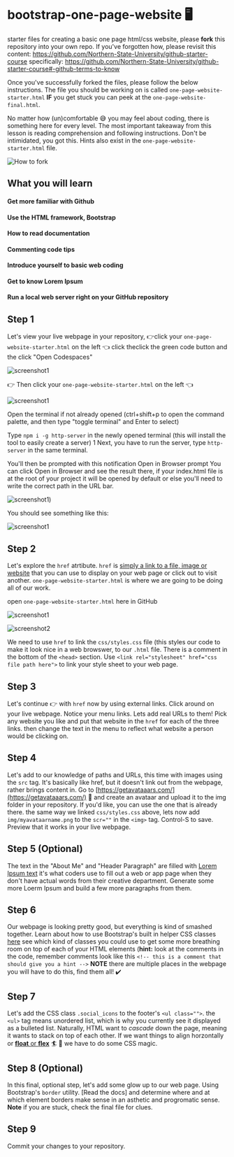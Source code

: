 # bootstrap-one-page-website :desktop_computer:

starter files for creating a basic one page html/css website, please **fork** this repository into your own repo. If you've forgotten how, please revisit this content: https://github.com/Northern-State-University/github-starter-course specifically: https://github.com/Northern-State-University/github-starter-course#-github-terms-to-know

Once you've successfully forked the files, please follow the below instructions. The file you should be working on is called ```one-page-website-starter.html``` **IF** you get stuck you can peek at the ```one-page-website-final.html```.

No matter how (un)comfortable :sweat_smile: you may feel about coding, there is something here for every level. The most important takeaway from this lesson is reading comprehension and following instructions. Don't be intimidated, you got this. Hints also exist in the ```one-page-website-starter.html``` file.

![How to fork](https://github.com/Northern-State-University/bootstrap-one-page-website/blob/main/img/fork.gif)

## What you will learn
#### Get more familiar with Github
#### Use the HTML framework, Bootstrap
#### How to read documentation
#### Commenting code tips
#### Introduce yourself to basic web coding
#### Get to know Lorem Ipsum
#### Run a local web server right on your GitHub repository

## Step 1
Let's view your live webpage in your repository, 👉click your ```one-page-website-starter.html``` on the left 👈 click theclick the green code button and the click "Open Codespaces"

![screenshot1](https://github.com/Northern-State-University/bootstrap-one-page-website/blob/main/one%20page%20website/img/step1.png)

👉 Then click your ```one-page-website-starter.html``` on the left 👈

![screenshot1](https://github.com/Northern-State-University/bootstrap-one-page-website/blob/main/one%20page%20website/img/step1c.png)

Open the terminal if not already opened (ctrl+shift+p to open the command palette, and then type "toggle terminal" and Enter to select)

Type ```npm i -g http-server``` in the newly opened terminal (this will install the tool to easily create a server) 1
Next, you have to run the server, type ```http-server``` in the same terminal.

You'll then be prompted with this notification Open in Browser prompt You can click Open in Browser and see the result there, if your index.html file is at the root of your project it will be opened by default or else you'll need to write the correct path in the URL bar.

![screenshot1](https://i.stack.imgur.com/B5ho8.png))

You should see something like this:

![screenshot1](https://github.com/Northern-State-University/bootstrap-one-page-website/blob/main/one%20page%20website/img/step2.png)

## Step 2

Let's explore the ```href``` atrtibute. ```href``` is [simply a link to a file, image or website](https://www.googleadservices.com/pagead/aclk?sa=L&ai=DChcSEwjhi6vW1Lb-AhVe8eMHHbfXCagYABAAGgJ5bQ&ohost=www.google.com&cid=CAESbeD28oHZZWLyNuYi6kIFjHX4ECsklIUw9Qf6Y-wbsMJ2w_b2uXwoiCwXd_lvLediInGFY2-CQxoyaAVmKESjMusTPDvYdGzmK47fJLHoXQAmxPSxRlEKI3t7LaQqJnSmhXMSV2K8_T0iWbWxFjg&sig=AOD64_3xQxaxJJ10ZuOgbjeivWv5kJms4A&q&adurl&ved=2ahUKEwjt-6HW1Lb-AhURjokEHYzkBIUQ0Qx6BAgDEAE) that you can use to display on your web page or click out to visit another. ```one-page-website-starter.html``` is where we are going to be doing all of our work. 

open ```one-page-website-starter.html``` here in GitHub

![screenshot1](https://github.com/Northern-State-University/bootstrap-one-page-website/blob/main/one%20page%20website/img/step1a.png)

![screenshot2](https://github.com/Northern-State-University/bootstrap-one-page-website/blob/main/one%20page%20website/img/step1b.png)

We need to use ```href``` to link the ```css/styles.css``` file (this styles our code to make it look nice in a web browswer, to our ```.html``` file. There is a comment in the bottom of the ```<head>``` section. Use ```<link rel="stylesheet" href="css file path here">``` to link your style sheet to your web page.

## Step 3
Let's continue 👉 with ```href``` now by using external links. Click around on your live webpage. Notice your menu links. Lets add real URLs to them! Pick any website you like and put that website in the ```href``` for each of the three links. then change the text in the menu to reflect what website a person would be clicking on.

## Step 4
Let's add to our knowledge of paths and URLs, this time with images using the ```src``` tag. It's basically like href, but it doesn't link out from the webpage, rather brings content in. Go to [https://getavataaars.com/](https://getavataaars.com/) 🤠 and create an avataar and upload it to the img folder in your repository. If you'd like, you can use the one that is already there. the same way we linked ```css/styles.css``` above, lets now add ```img/myavataarname.png``` to the ```scr=""``` in the ```<img>``` tag. Control-S to save. Preview that it works in your live webpage.

## Step 5 (Optional)
The text in the "About Me" and "Header Paragraph" are filled with [Lorem Ipsum text](https://loremipsum.io/) it's what coders use to fill out a web or app page when they don't have actual words from their creative department. Generate some more Loerm Ipsum and build a few more paragraphs from them.

## Step 6
Our webpage is looking pretty good, but everything is kind of smashed together. Learn about how to use Bootstrap's built in helper CSS classes [here](https://getbootstrap.com/docs/4.0/utilities/spacing/) see which kind of classes you could use to get some more breathing room on top of each of your HTML elements (**hint:** look at the comments in the code, remember comments look like this ```<!-- this is a comment that should give you a hint -->``` **NOTE** there are multiple places in the webpage you will have to do this, find them all! ✔️

## Step 7
Let's add the CSS class ```.social_icons``` to the footer's ```<ul class="">```. the ```<ul>``` tag means unordered list, which is why you currently see it displayed as a bulleted list. Naturally, HTML want to *cascade* down the page, meaning it wants to stack on top of each other. If we want things to align horzontally or [**float** or **flex**](https://dev.to/ethanmgustafson/css-float-flexbox-14fg) :surfer: :muscle: we have to do some CSS magic.

## Step 8 (Optional)
In this final, optional step, let's add some glow up to our web page. Using Bootstrap's ```border``` utility. [Read the docs] and determine where and at which element borders make sense in an asthetic and progromatic sense. **Note** if you are stuck, check the final file for clues. 

## Step 9
Commit your changes to your repository.
